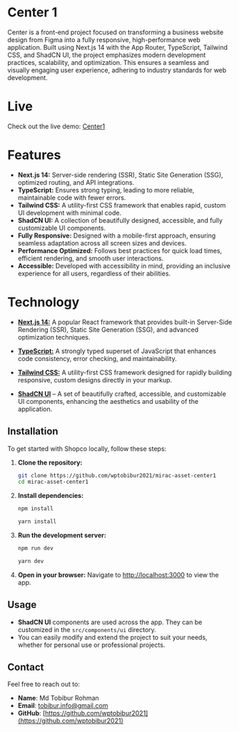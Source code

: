 # Center 1

Center is a front-end project focused on transforming a business website design from Figma into a fully responsive, high-performance web application. Built using Next.js 14 with the App Router, TypeScript, Tailwind CSS, and ShadCN UI, the project emphasizes modern development practices, scalability, and optimization. This ensures a seamless and visually engaging user experience, adhering to industry standards for web development.

# Live

Check out the live demo: [Center1](https://mirac-asset-center1.vercel.app/)

# Features

- **Next.js 14:** Server-side rendering (SSR), Static Site Generation (SSG), optimized routing, and API integrations.
- **TypeScript:** Ensures strong typing, leading to more reliable, maintainable code with fewer errors.
- **Tailwind CSS:** A utility-first CSS framework that enables rapid, custom UI development with minimal code.
- **ShadCN UI:** A collection of beautifully designed, accessible, and fully customizable UI components.
- **Fully Responsive:** Designed with a mobile-first approach, ensuring seamless adaptation across all screen sizes and devices.
- **Performance Optimized:** Follows best practices for quick load times, efficient rendering, and smooth user interactions.
- **Accessible:** Developed with accessibility in mind, providing an inclusive experience for all users, regardless of their abilities.

# Technology

- **[Next.js 14:](https://nextjs.org/)** A popular React framework that provides built-in Server-Side Rendering (SSR), Static Site Generation (SSG), and advanced optimization techniques.

- **[TypeScript:](https://www.typescriptlang.org/)** A strongly typed superset of JavaScript that enhances code consistency, error checking, and maintainability.

- **[Tailwind CSS:](https://tailwindcss.com/)** A utility-first CSS framework designed for rapidly building responsive, custom designs directly in your markup.
- **[ShadCN UI](https://ui.shadcn.com/)** – A set of beautifully crafted, accessible, and customizable UI components, enhancing the aesthetics and usability of the application.

## Installation

To get started with Shopco locally, follow these steps:

1. **Clone the repository:**

   ```bash
   git clone https://github.com/wptobibur2021/mirac-asset-center1
   cd mirac-asset-center1
   ```

2. **Install dependencies:**

   ```bash
   npm install
   ```

   ```bash
   yarn install
   ```

3. **Run the development server:**

   ```bash
   npm run dev
   ```

   ```bash
   yarn dev
   ```

4. **Open in your browser:**
   Navigate to [http://localhost:3000](http://localhost:3000) to view the app.

## Usage

- **ShadCN UI** components are used across the app. They can be customized in the `src/components/ui` directory.
- You can easily modify and extend the project to suit your needs, whether for personal use or professional projects.

## Contact

Feel free to reach out to:

- **Name**: Md Tobibur Rohman
- **Email**: [tobibur.info@gmail.com](mailto:tobibur.info@gmail.com)
- **GitHub**: [https://github.com/wptobibur2021](https://github.com/wptobibur2021)
